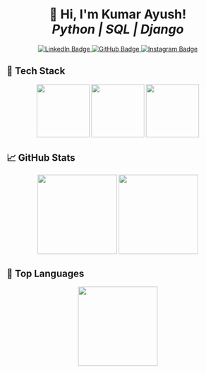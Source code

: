 <h1 align="center">
  👋 Hi, I'm Kumar Ayush! <br>
  <i>Python | SQL | Django </i>
</h1>

<p align="center">
  <a href="https://www.linkedin.com/in/kumar-ayush-b0053927b/" target="_blank">
    <img src="https://img.shields.io/badge/LinkedIn-0077B5?style=for-the-badge&logo=linkedin&logoColor=white" alt="LinkedIn Badge"/>
  </a>
  <a href="https://github.com/unfollowmiku" target="_blank">
    <img src="https://img.shields.io/badge/GitHub-181717?style=for-the-badge&logo=github&logoColor=white" alt="GitHub Badge"/>
  </a>
  <a href="https://instagram.com/unfollowmiku" target="_blank">
    <img src="https://img.shields.io/badge/Instagram-E4405F?style=for-the-badge&logo=instagram&logoColor=white" alt="Instagram Badge"/>
  </a>
</p>

## 🚀 Tech Stack

<p align="center">
  <!-- Python Icon -->
  <img src="https://img.shields.io/badge/Python-3776AB?style=for-the-badge&logo=python&logoColor=white" width="120px" />
  <!-- SQL Icon -->
  <img src="https://img.shields.io/badge/SQL-003B57?style=for-the-badge&logo=postgresql&logoColor=white" width="120px" />
  <!-- Django Icon -->
  <img src="https://img.shields.io/badge/Django-092E20?style=for-the-badge&logo=django&logoColor=white" width="120px" />
</p>

## 📈 GitHub Stats

<p align="center">
  <img height="180em" src="https://github-readme-stats.vercel.app/api?username=krayush7&show_icons=true&hide_border=true&count_private=true&hide=prs&theme=gotham" />
  <img height="180em" src="https://github-readme-streak-stats.herokuapp.com/?user=krayush7&theme=gotham" />
</p>

## 💯 Top Languages

<p align="center">
  <img height="180em" src="https://github-readme-stats.vercel.app/api/top-langs/?username=krayush7&layout=compact&theme=radical" />
</p>



